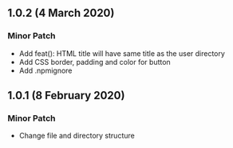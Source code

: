 ## 1.0.2 (4 March 2020)
### Minor Patch
* Add feat(): HTML title will have same title as the user directory
* Add CSS border, padding and color for button
* Add .npmignore

## 1.0.1 (8 February 2020)
### Minor Patch
* Change file and directory structure